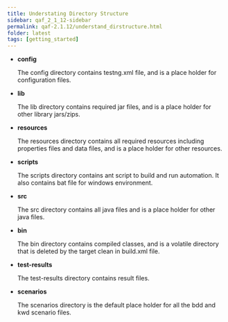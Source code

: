 ```yaml
---
title: Understating Directory Structure
sidebar: qaf_2_1_12-sidebar
permalink: qaf-2.1.12/understand_dirstructure.html
folder: latest
tags: [getting_started]
---
```

* **config**

	The config directory contains testng.xml file, and is a place holder for configuration files.

* **lib**

	The lib directory contains required jar files, and is a place holder for other library jars/zips.

* **resources**

	The resources directory contains all required resources including properties files and data files, and is a place holder for other resources.

* **scripts**

	The scripts directory contains ant script to build and run automation. It also contains bat file for windows environment.

* **src**

	The src directory contains all java files and is a place holder for other java files.

* **bin**

	The bin directory contains compiled classes, and is a volatile directory that is deleted by the target clean in build.xml file.

* **test-results**

	The test-results directory contains result files.

* **scenarios**
	
	The scenarios directory is the default place holder for all the bdd and kwd scenario files.
